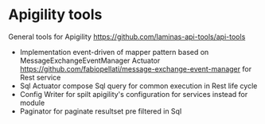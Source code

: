 Apigility tools
===============


General tools for Apigility https://github.com/laminas-api-tools/api-tools

- Implementation event-driven of mapper pattern based on MessageExchangeEventManager Actuator
 https://github.com/fabiopellati/message-exchange-event-manager for Rest service
- Sql Actuator compose Sql query for common execution in Rest life cycle 
- Config Writer for spilt apigility's configuration for services instead for module 
- Paginator for paginate resultset pre filtered in Sql 

